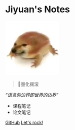 <!-- _coverpage.md -->

# Jiyuan's Notes 

![logo](m_狗蛙.jpeg)
> 🎸量化摇滚

*“语言的边界即世界的边界”*
- 课程笔记
- 论文笔记


[GitHub](https://github.com/xseeope/xseeope.github.io)
[Let's rock!](/README.md)

<!-- 背景图片 -->

<!--![](_media/bg.png)-->

